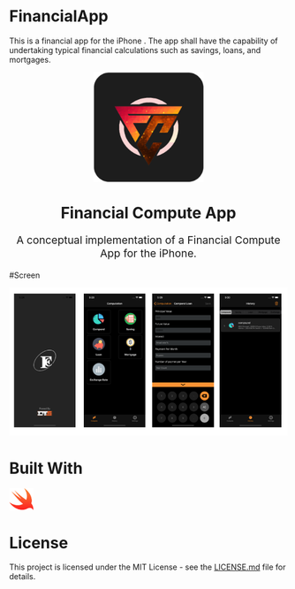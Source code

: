 # FinancialApp
This is a financial app for the iPhone . The app shall have the capability of undertaking typical financial calculations such as savings, loans, and mortgages. 


<p align="center">
    <img style="display:block;text-align:center" src="./Docs/Logo/appImage.png" alt="logo-text" width="200" />
    <h1 align="center">Financial Compute  App</h1>
    <p align="center" style="font-size: 1.2rem;">A conceptual implementation of a Financial Compute  App for the iPhone.</p>
</p>

#Screen

<img src="./Docs/readme-resources/screen.jpg"
alt="App Screenshots">

# Built With

<a href="https://swift.org/"><img src="./Docs/readme-resources/swift-logo.svg" alt="swift" height="40" /></a>&nbsp;&nbsp;

# License

This project is licensed under the MIT License - see the [LICENSE.md](LICENSE.md) file for details.

